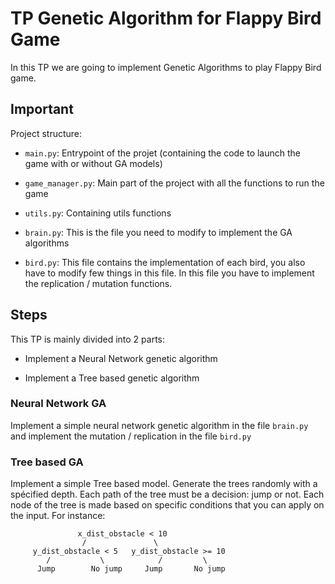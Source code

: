 # TP Genetic Algorithm for Flappy Bird Game

In this TP we are going to implement Genetic Algorithms to play Flappy Bird game.

## Important

Project structure:

- `main.py`: Entrypoint of the projet (containing the code to launch the game with or without GA models)

- `game_manager.py`: Main part of the project with all the functions to run the game

- `utils.py`: Containing utils functions

- `brain.py`: This is the file you need to modify to implement the GA algorithms

- `bird.py`: This file contains the implementation of each bird, you also have to modify few things in this file. In this file you have to implement the replication / mutation functions.

## Steps

This TP is mainly divided into 2 parts:

- Implement a Neural Network genetic algorithm

- Implement a Tree based genetic algorithm


### Neural Network GA

Implement a simple neural network genetic algorithm in the file `brain.py` and implement the mutation / replication in the file `bird.py`


### Tree based GA

Implement a simple Tree based model. Generate the trees randomly with a spécified depth.
Each path of the tree must be a decision: jump or not.
Each node of the tree is made based on specific conditions that you can apply on the input.
For instance:

                   x_dist_obstacle < 10
                    /               \
         y_dist_obstacle < 5   y_dist_obstacle >= 10
            /           \            /         \
          Jump        No jump     Jump       No jump
            